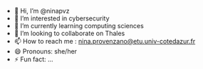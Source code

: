 - 👋 Hi, I’m @ninapvz
- 👀 I’m interested in cybersecurity
- 🌱 I’m currently learning computing sciences
- 💞️ I’m looking to collaborate on Thales
- 📫 How to reach me : nina.provenzano@etu.univ-cotedazur.fr
- 😄 Pronouns: she/her
- ⚡ Fun fact: ...

<!---
ninapvz/ninapvz is a ✨ special ✨ repository because its `README.md` (this file) appears on your GitHub profile.
You can click the Preview link to take a look at your changes.
--->
